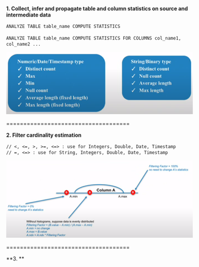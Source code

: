 **1. Collect, infer and propagate table and column statistics on source and intermediate data**

```hql
ANALYZE TABLE table_name COMPUTE STATISTICS

ANALYZE TABLE table_name COMPUTE STATISTICS FOR COLUMNS col_name1, col_name2 ...
```

![](img/getStatistics.png)

====================================

**2. Filter cardinality estimation**

```
// <, <=, >, >=, <=> : use for Integers, Double, Date, Timestamp
// =, <=> : use for String, Integers, Double, Date, Timestamp
```

![](img/cardinEx.png)

====================================

**3. **
